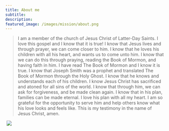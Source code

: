 ```yaml
---
title: About me
subtitle:
description:
featured_image: /images/mission/about.png
---
```

> I am a member of the church of Jesus Christ of Latter-Day Saints. I love this gospel and I know that it is true! I know that Jesus lives and through prayer, we can come closer to him. I know that he loves his children with all his heart, and wants us to come unto him. I know that we can do this through praying, reading the Book of Mormon, and having faith in him. I have read The Book of Mormon and I know it is true. I know that Joseph Smith was a prophet and translated The Book of Mormon through the Holy Ghost.
I know that he knows and understands each of his children. I know Jesus Christ has sacrificed and atoned for all sins of the world. I know that through him, we can ask for forgiveness, and be made clean again. I know that in his plan, families can be made eternal. I love his plan with all my heart. I am so grateful for the opportunity to serve him and help others know what his love looks and feels like. This is my testimony in the name of Jesus Christ, amen.

<div class="gallery" data-columns="3">
    <img src="">
    <img src="/images/mission/about/DSC_8526-Edit.jpg">
    <img src="">
</div>
